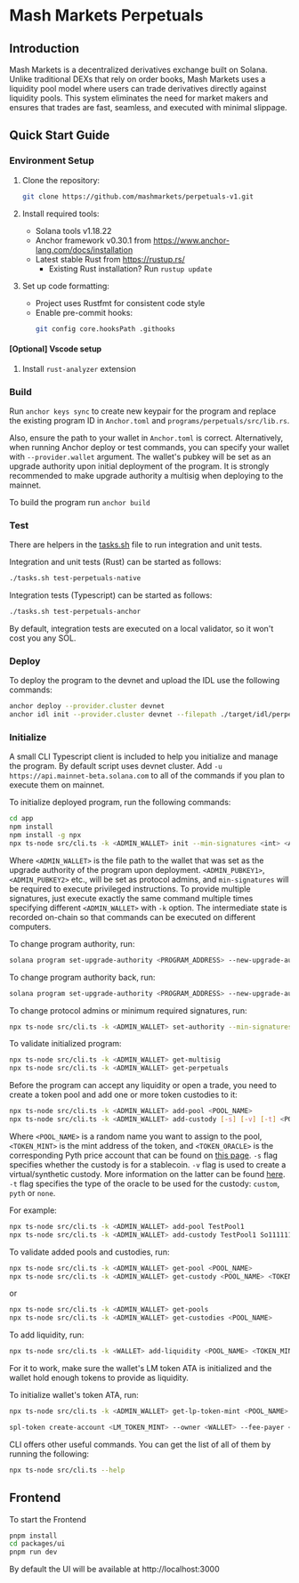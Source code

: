 # Mash Markets Perpetuals

## Introduction

Mash Markets is a decentralized derivatives exchange built on Solana. Unlike traditional DEXs that rely on order books, Mash Markets uses a liquidity pool model where users can trade derivatives directly against liquidity pools. This system eliminates the need for market makers and ensures that trades are fast, seamless, and executed with minimal slippage.

## Quick Start Guide

### Environment Setup

1. Clone the repository:

   ```bash
   git clone https://github.com/mashmarkets/perpetuals-v1.git
   ```

2. Install required tools:

   - Solana tools v1.18.22
   - Anchor framework v0.30.1 from <https://www.anchor-lang.com/docs/installation>
   - Latest stable Rust from <https://rustup.rs/>
     - Existing Rust installation? Run `rustup update`

3. Set up code formatting:
   - Project uses Rustfmt for consistent code style
   - Enable pre-commit hooks:
     ```bash
     git config core.hooksPath .githooks
     ```

#### [Optional] Vscode setup

1. Install `rust-analyzer` extension

### Build

Run `anchor keys sync` to create new keypair for the program and replace the existing program ID in `Anchor.toml` and `programs/perpetuals/src/lib.rs`.

Also, ensure the path to your wallet in `Anchor.toml` is correct. Alternatively, when running Anchor deploy or test commands, you can specify your wallet with `--provider.wallet` argument. The wallet's pubkey will be set as an upgrade authority upon initial deployment of the program. It is strongly recommended to make upgrade authority a multisig when deploying to the mainnet.

To build the program run `anchor build`

### Test

There are helpers in the [tasks.sh](tasks.sh) file to run integration and unit tests.

Integration and unit tests (Rust) can be started as follows:

```sh
./tasks.sh test-perpetuals-native
```

Integration tests (Typescript) can be started as follows:

```sh
./tasks.sh test-perpetuals-anchor
```

By default, integration tests are executed on a local validator, so it won't cost you any SOL.

### Deploy

To deploy the program to the devnet and upload the IDL use the following commands:

```sh
anchor deploy --provider.cluster devnet
anchor idl init --provider.cluster devnet --filepath ./target/idl/perpetuals.json <PROGRAM ID>
```

### Initialize

A small CLI Typescript client is included to help you initialize and manage the program. By default script uses devnet cluster. Add `-u https://api.mainnet-beta.solana.com` to all of the commands if you plan to execute them on mainnet.

To initialize deployed program, run the following commands:

```sh
cd app
npm install
npm install -g npx
npx ts-node src/cli.ts -k <ADMIN_WALLET> init --min-signatures <int> <ADMIN_PUBKEY1> <ADMIN_PUBKEY2> ...
```

Where `<ADMIN_WALLET>` is the file path to the wallet that was set as the upgrade authority of the program upon deployment. `<ADMIN_PUBKEY1>`, `<ADMIN_PUBKEY2>` etc., will be set as protocol admins, and `min-signatures` will be required to execute privileged instructions. To provide multiple signatures, just execute exactly the same command multiple times specifying different `<ADMIN_WALLET>` with `-k` option. The intermediate state is recorded on-chain so that commands can be executed on different computers.

To change program authority, run:

```sh
solana program set-upgrade-authority <PROGRAM_ADDRESS> --new-upgrade-authority <NEW_UPGRADE_AUTHORITY>
```

To change program authority back, run:

```sh
solana program set-upgrade-authority <PROGRAM_ADDRESS> --new-upgrade-authority <NEW_UPGRADE_AUTHORITY> -k <CURRENT_AUTHORITY_KEYPAIR>
```

To change protocol admins or minimum required signatures, run:

```sh
npx ts-node src/cli.ts -k <ADMIN_WALLET> set-authority --min-signatures <int> <ADMIN_PUBKEY1> <ADMIN_PUBKEY2> ...
```

To validate initialized program:

```sh
npx ts-node src/cli.ts -k <ADMIN_WALLET> get-multisig
npx ts-node src/cli.ts -k <ADMIN_WALLET> get-perpetuals
```

Before the program can accept any liquidity or open a trade, you need to create a token pool and add one or more token custodies to it:

```sh
npx ts-node src/cli.ts -k <ADMIN_WALLET> add-pool <POOL_NAME>
npx ts-node src/cli.ts -k <ADMIN_WALLET> add-custody [-s] [-v] [-t] <POOL_NAME> <TOKEN_MINT> <TOKEN_ORACLE>
```

Where `<POOL_NAME>` is a random name you want to assign to the pool, `<TOKEN_MINT>` is the mint address of the token, and `<TOKEN_ORACLE>` is the corresponding Pyth price account that can be found on [this page](https://pyth.network/price-feeds?cluster=devnet). `-s` flag specifies whether the custody is for a stablecoin. `-v` flag is used to create a virtual/synthetic custody. More information on the latter can be found [here](SYNTHETICS.md). `-t` flag specifies the type of the oracle to be used for the custody: `custom`, `pyth` or `none`.

For example:

```sh
npx ts-node src/cli.ts -k <ADMIN_WALLET> add-pool TestPool1
npx ts-node src/cli.ts -k <ADMIN_WALLET> add-custody TestPool1 So11111111111111111111111111111111111111112 J83w4HKfqxwcq3BEMMkPFSppX3gqekLyLJBexebFVkix
```

To validate added pools and custodies, run:

```sh
npx ts-node src/cli.ts -k <ADMIN_WALLET> get-pool <POOL_NAME>
npx ts-node src/cli.ts -k <ADMIN_WALLET> get-custody <POOL_NAME> <TOKEN_MINT>
```

or

```sh
npx ts-node src/cli.ts -k <ADMIN_WALLET> get-pools
npx ts-node src/cli.ts -k <ADMIN_WALLET> get-custodies <POOL_NAME>
```

To add liquidity, run:

```sh
npx ts-node src/cli.ts -k <WALLET> add-liquidity <POOL_NAME> <TOKEN_MINT> --amount-in <AMOUNT_IN> --min-amount-out <MIN_AMOUNT_OUT>
```

For it to work, make sure the wallet's LM token ATA is initialized and the wallet hold enough tokens to provide as liquidity.

To initialize wallet's token ATA, run:

```sh
npx ts-node src/cli.ts -k <ADMIN_WALLET> get-lp-token-mint <POOL_NAME>

spl-token create-account <LM_TOKEN_MINT> --owner <WALLET> --fee-payer <PAYER_WALLET>
```

CLI offers other useful commands. You can get the list of all of them by running the following:

```sh
npx ts-node src/cli.ts --help
```

## Frontend

To start the Frontend

```sh
pnpm install
cd packages/ui
pnpm run dev
```

By default the UI will be available at http://localhost:3000
